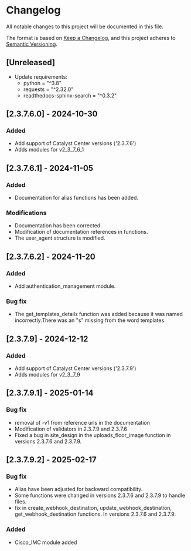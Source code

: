 # Changelog
All notable changes to this project will be documented in this file.

The format is based on [Keep a Changelog](https://keepachangelog.com/en/1.0.0/),
and this project adheres to [Semantic Versioning](https://semver.org/spec/v2.0.0.html).

## [Unreleased]
- Update requirements:
  + python = "^3.8"
  + requests = "^2.32.0"
  + readthedocs-sphinx-search = "^0.3.2"


## [2.3.7.6.0] - 2024-10-30
### Added
- Add support of Catalyst Center versions ('2.3.7.6')
- Adds modules for v2_3_7_6_1

## [2.3.7.6.1] - 2024-11-05
### Added
- Documentation for alias functions has been added.
### Modifications
- Documentation has been corrected.
- Modification of documentation references in functions.
- The user_agent structure is modified.

## [2.3.7.6.2] - 2024-11-20
### Added
- Add authentication_management module.
### Bug fix
- The get_templates_details function was added because it was named incorrectly.There was an "s" missing from the word templates.

## [2.3.7.9] - 2024-12-12
### Added
- Add support of Catalyst Center versions ('2.3.7.9')
- Adds modules for v2_3_7_9

## [2.3.7.9.1] - 2025-01-14
### Bug fix
- removal of -v1 from reference urls in the documentation
- Modification of validators in 2.3.7.9 and 2.3.7.6
- Fixed a bug in site_design in the uploads_floor_image function in versions 2.3.7.6 and 2.3.7.9.

## [2.3.7.9.2] - 2025-02-17
### Bug fix
- Alias have been adjusted for backward compatibility.
- Some functions were changed in versions 2.3.7.6 and 2.3.7.9 to handle files.
- fix in create_webhook_destination, update_webhook_destination, get_webhook_destination functions. In versions 2.3.7.6 and 2.3.7.9.

### Added
- Cisco_IMC module added
